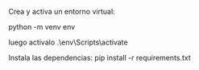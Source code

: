 Crea y activa un entorno virtual:

python -m venv env

luego activalo
.\env\Scripts\activate


Instala las dependencias:
pip install -r requirements.txt

